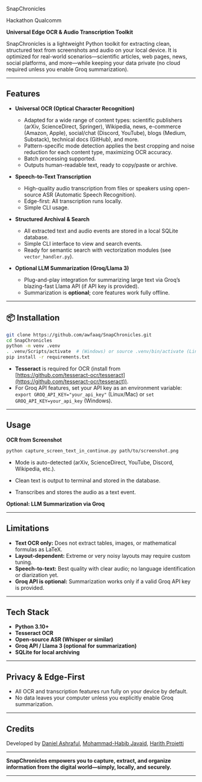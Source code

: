 SnapChronicles

Hackathon Qualcomm

**Universal Edge OCR & Audio Transcription Toolkit**

SnapChronicles is a lightweight Python toolkit for extracting clean, structured text from screenshots and audio on your local device. It is optimized for real-world scenarios—scientific articles, web pages, news, social platforms, and more—while keeping your data private (no cloud required unless you enable Groq summarization).

---

## Features

* **Universal OCR (Optical Character Recognition)**

  * Adapted for a wide range of content types: scientific publishers (arXiv, ScienceDirect, Springer), Wikipedia, news, e-commerce (Amazon, Apple), social/chat (Discord, YouTube), blogs (Medium, Substack), technical docs (GitHub), and more.
  * Pattern-specific mode detection applies the best cropping and noise reduction for each content type, maximizing OCR accuracy.
  * Batch processing supported.
  * Outputs human-readable text, ready to copy/paste or archive.

* **Speech-to-Text Transcription**

  * High-quality audio transcription from files or speakers using open-source ASR (Automatic Speech Recognition).
  * Edge-first: All transcription runs locally.
  * Simple CLI usage.

* **Structured Archival & Search**

  * All extracted text and audio events are stored in a local SQLite database.
  * Simple CLI interface to view and search events.
  * Ready for semantic search with vectorization modules (see `vector_handler.py`).

* **Optional LLM Summarization (Groq/Llama 3)**

  * Plug-and-play integration for summarizing large text via Groq’s blazing-fast Llama API (if API key is provided).
  * Summarization is **optional**; core features work fully offline.

---

## 📦 Installation

```bash
git clone https://github.com/awfaaq/SnapChronicles.git
cd SnapChronicles
python -m venv .venv
. .venv/Scripts/activate  # (Windows) or source .venv/bin/activate (Linux/Mac)
pip install -r requirements.txt
```

* **Tesseract** is required for OCR (install from [https://github.com/tesseract-ocr/tesseract](https://github.com/tesseract-ocr/tesseract)).
* For Groq API features, set your API key as an environment variable:
  `export GROQ_API_KEY="your_api_key"` (Linux/Mac) or `set GROQ_API_KEY=your_api_key` (Windows).

---

## Usage

**OCR from Screenshot**

```bash
python capture_screen_text_in_continue.py path/to/screenshot.png
```

* Mode is auto-detected (arXiv, ScienceDirect, YouTube, Discord, Wikipedia, etc.).

* Clean text is output to terminal and stored in the database.

* Transcribes and stores the audio as a text event.

**Optional: LLM Summarization via Groq**

---

## Limitations

* **Text OCR only:** Does not extract tables, images, or mathematical formulas as LaTeX.
* **Layout-dependent:** Extreme or very noisy layouts may require custom tuning.
* **Speech-to-text:** Best quality with clear audio; no language identification or diarization yet.
* **Groq API is optional:** Summarization works only if a valid Groq API key is provided.

---

## Tech Stack

* **Python 3.10+**
* **Tesseract OCR**
* **Open-source ASR (Whisper or similar)**
* **Groq API / Llama 3 (optional for summarization)**
* **SQLite for local archiving**

---

## Privacy & Edge-First

* All OCR and transcription features run fully on your device by default.
* No data leaves your computer unless you explicitly enable Groq summarization.

---

## Credits

Developed by [Daniel Ashraful](https://github.com/awfaaq), [Mohammad-Habib Javaid](https://github.com/mhjd), [Harith Proietti](https://github.com/HarithProietti)

---

**SnapChronicles empowers you to capture, extract, and organize information from the digital world—simply, locally, and securely.**

---



